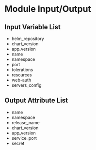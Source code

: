 # Module Input/Output

## Input Variable List

- helm_repository
- chart_version
- app_version
- name
- namespace
- port
- tolerations
- resources
- web-auth
- servers_config

## Output Attribute List

- name
- namespace
- release_name
- chart_version
- app_version
- service_port
- secret
